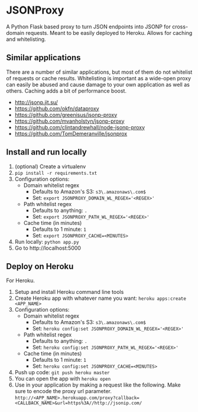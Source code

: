 # JSONProxy

A Python Flask based proxy to turn JSON endpoints into JSONP for cross-domain requests.  Meant to be easily deployed to Heroku.  Allows for caching and whitelisting.

## Similar applications

There are a number of similar applications, but most of them do not whitelist of requests or cache results.  Whitelisting is important as a wide-open proxy can easily be abused and cause damage to your own application as well as others.  Caching adds a bit of performance boost.

* http://jsonp.jit.su/
* https://github.com/okfn/dataproxy
* https://github.com/greenisus/jsonp-proxy
* https://github.com/mvanholstyn/jsonp-proxy
* https://github.com/clintandrewhall/node-jsonp-proxy
* https://github.com/TomDemeranville/jsonprox

## Install and run locally

1. (optional) Create a virtualenv
2. ```pip install -r requirements.txt```
3. Configuration options:
    * Domain whitelist regex
        * Defaults to Amazon's S3: ```s3\.amazonaws\.com$```
        * Set: ```export JSONPROXY_DOMAIN_WL_REGEX='<REGEX>'```
    * Path whitelist regex
        * Defaults to anything: ```.```
        * Set: ```export JSONPROXY_PATH_WL_REGEX='<REGEX>'```
    * Cache time (in minutes)
        * Defaults to 1 minute: ```1```
        * Set: ```export JSONPROXY_CACHE=<MINUTES>```
4. Run locally: ```python app.py```
5. Go to http://localhost:5000

## Deploy on Heroku

For Heroku.

1. Setup and install Heroku command line tools
1. Create Heroku app with whatever name you want: ```heroku apps:create <APP_NAME>```
3. Configuration options:
    * Domain whitelist regex
        * Defaults to Amazon's S3: ```s3\.amazonaws\.com$```
        * Set: ```heroku config:set JSONPROXY_DOMAIN_WL_REGEX='<REGEX>'```
    * Path whitelist regex
        * Defaults to anything: ```.```
        * Set: ```heroku config:set JSONPROXY_PATH_WL_REGEX='<REGEX>'```
    * Cache time (in minutes)
        * Defaults to 1 minute: ```1```
        * Set: ```heroku config:set JSONPROXY_CACHE=<MINUTES>```
1. Push up code: ```git push heroku master```
1. You can open the app with ```heroku open```
1. Use in your application by making a request like the following.  Make sure to encode the proxy url parameter. ```http://<APP_NAME>.herokuapp.com/proxy?callback=<CALLBACK_NAME>&url=https%3A//http://jsonip.com/```
